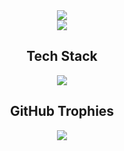 <div align="center">
  <img src="https://readme-typing-svg.demolab.com?font=Poppins&weight=500&size=24&pause=1000&color=F7F7F7&center=true&width=435&lines=Welcome+to+JunLovin's+Github!"/>
</div>

<div align="center">
  <img src="https://i.pinimg.com/originals/70/37/d4/7037d478852af21357f038fac2d2e9f6.gif">
</div>

<div align="center">
  <h2>Tech Stack</h2>
  <img src="https://skillicons.dev/icons?i=js,html,css,react"/>
</div>

<div align="center">
  <h2>GitHub Trophies</h2>
  <img src="https://github-profile-trophy.vercel.app/?username=JunLovin&theme=onedark"/>
</div>
